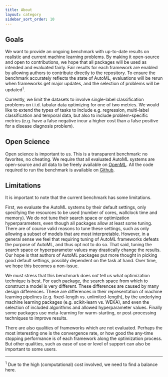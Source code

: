 ```yaml
---
title: About
layout: category
sidebar_sort_order: 10
---
```


## Goals

We want to provide an ongoing benchmark with up-to-date results on realistic and current machine learning problems.
By making it open-source and open to contributions, we hope that all packages will be used as intended and evaluated fairly.
Fair results for each framework are enabled by allowing authors to contribute directly to the repository.
To ensure the benchmark accurately reflects the state of AutoML, evaluations will be rerun when frameworks get major updates,
and the selection of problems will be updated<sup>1</sup>.

Currently, we limit the datasets to involve single-label classification problems on i.i.d. tabular data optimizing for one of two metrics.
We would like to extend the types of tasks to include e.g. regression, multi-label classification and temporal data,
but also to include problem-specific metrics (e.g. have a false negative incur a higher cost than a false positive for a disease diagnosis problem).

## Open Science
Open science is important to us.
This is a transparent benchmark: no favorites, no cheating.
We require that all evaluated AutoML systems are open-source and all data to be freely available on [OpenML](https://www.openml.org/).
All the code required to run the benchmark is available on [Github](https://github.com/openml/automlbenchmark).

## Limitations
It is important to note that the current benchmark has some limitations.

First, we evaluate the AutoML systems by their default settings, only specifying the resources to be used (number of cores, wallclock time and memory).
We do not tune their search space or optimization hyperparameters, even though all packages allow at least some tuning.
There are of course valid reasons to tune these settings, such as only allowing a subset of models that are most interpretable.
However, in a general sense we feel that requiring tuning of AutoML frameworks defeats the purpose of AutoML, and thus opt not to do so.
That said, tuning the search space or hyperparameter values may drastically change the results.
Our hope is that authors of AutoML packages put more thought in picking good default settings, possibly dependent on the task at hand.
Over time, we hope this becomes a non-issue.

We must stress that this benchmark does *not* tell us what optimization technique is best.
For each package, the search space from which to construct a model is very different.
These differences are caused by many design differences.
These are differences in their representation of machine learning pipelines (e.g. fixed-length vs. unlimited-length), 
by the underlying machine learning packages (e.g. scikit-learn vs. WEKA), 
and even the selection of included algorithms and allowed hyperparameter values.
Finally some packages use meta-learning for warm-starting, or post-processing techniques to improve results.

There are also qualities of frameworks which are not evaluated.
Perhaps the most interesting one is the convergence rate, or how good the any-time stopping performance is of each framework along the optimization process.
But other qualities, such as ease of use or level of support can also be important to some users.


---
<sup>1</sup> Due to the high (computational) cost involved, we need to find a balance here.